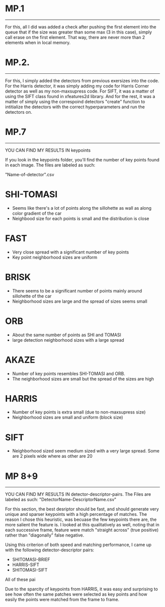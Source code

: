 # MP.1
-------


For this, all I did was added a check after pushing the first element into the queue that if the size was greater than some max (3 in this case), simply call erase on the first element. That way, there are never more than 2 elements when in local memory.

# MP.2.
-------

For this, I simply added the detectors from previous exersizes into the code. For the Harris detector, it was simply adding my code for Harris Corner detector as well as my non-maxsupress code. For SIFT, it was a matter of using the SIFT class found in xfeatures2d library. And for the rest, it was a matter of simply using the correspoind detectors "create" function to intitialize the detectors with the correct hyperparameters and run the detectors on. 



# MP.7
-------

YOU CAN FIND MY RESULTS IN keypoints



If you look in the keypoints folder, you'll find the number of key points found in each image. The files are labeled as such:

"Name-of-detector".csv

# SHI-TOMASI

* Seems like there's a lot of points along the sillohette as wall as along color gradient of the car
* Neighbood size for each points is small and the distribution is close 


# FAST

* Very close spread with a significant number of key points
* Key point neighborhood sizes are uniform 

# BRISK

* There seems to be a significant number of points mainly around sillohette of the car
* Neighborhood sizes are large and the spread of sizes seems small

# ORB

* About the same number of points as SHI and TOMASI 
* large detection neighborhood sizes with a large spread

# AKAZE

* Number of key points resembles SHI-TOMASI and ORB. 
* The neighborhood sizes are small but the spread of the sizes are high 


# HARRIS 

* Number of key points is extra small (due to non-maxsupress size)
* Neighborhood sizes are small and uniform (block size) 

# SIFT

* Neighborhood sized seem medium sized with a very large spread. Some are 2 pixels wide where as other are 20 




# MP 8+9
--------
YOU CAN FIND MY RESULTS IN detector-descriptor-pairs. The Files are labeled as such: "DetectorName-DescriptorName.csv"

For this section, the best desriptor should be fast, and should generate very unique and sparser keypoints with a high percentage of matches. The reason I chose this heuristic, was becuase the few keypoints there are, the more salient the feature is. I looked at this qualitatively as well, noting that in each successive frame, feature were match "straight across" (true positive) rather than "diagonally" false negative.

Using this criterion of both speed and matching performance, I came up with the following detector-descriptor pairs: 

* SHITOMASI-BRIEF 
* HARRIS-SIFT
* SHITOMASI-SIFT

All of these pai


Due to the sparcity of keypoints from HARRIS, it was easy and surprising to see how often the same patches were selected as key points and how easily the points were matched from the frame to frame. 




